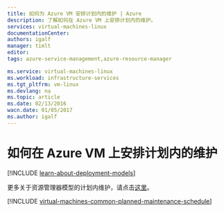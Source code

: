 ```yaml
---
title: 如何为 Azure VM 安排计划内的维护 | Azure
description: 了解如何在 Azure VM 上安排计划内的维护。
services: virtual-machines-linux
documentationCenter: 
authors: igalf
manager: timlt
editor: 
tags: azure-service-management,azure-resource-manager

ms.service: virtual-machines-linux
ms.workload: infrastructure-services
ms.tgt_pltfrm: vm-linux
ms.devlang: na
ms.topic: article
ms.date: 02/13/2016
wacn.date: 01/05/2017
ms.author: igalf
---
```


# 如何在 Azure VM 上安排计划内的维护

[!INCLUDE [learn-about-deployment-models](../../includes/learn-about-deployment-models-classic-include.md)]

更多关于资源管理器模型的计划内维护，请点击[这里](./virtual-machines-linux-planned-maintenance.md)。

[!INCLUDE [virtual-machines-common-planned-maintenance-schedule](../../includes/virtual-machines-common-planned-maintenance-schedule.md)]

<!---HONumber=Mooncake_Quality_Review_1215_2016-->